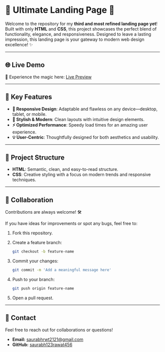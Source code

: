 # 🚀 Ultimate Landing Page 🚀  

Welcome to the repository for my **third and most refined landing page yet**! Built with only **HTML** and **CSS**, this project showcases the perfect blend of functionality, elegance, and responsiveness. Designed to leave a lasting impression, this landing page is your gateway to modern web design excellence! ✨  

---

## 🌐 Live Demo  
👀 Experience the magic here: [Live Preview](https://saurabh123rawat456.github.io/landing-page-3/)  

---

## 🌟 Key Features  

- **📱 Responsive Design**: Adaptable and flawless on any device—desktop, tablet, or mobile.  
- **🎨 Stylish & Modern**: Clean layouts with intuitive design elements.  
- **⚡ Optimized Performance**: Speedy load times for an amazing user experience.  
- **💡 User-Centric**: Thoughtfully designed for both aesthetics and usability.  

---

## 📂 Project Structure  

- **HTML**: Semantic, clean, and easy-to-read structure.  
- **CSS**: Creative styling with a focus on modern trends and responsive techniques.  

---

## 🤝 Collaboration

Contributions are always welcome! 🛠️

If you have ideas for improvements or spot any bugs, feel free to:

1. Fork this repository.
2. Create a feature branch:

   ```bash
   git checkout -b feature-name
   ```

3. Commit your changes:

   ```bash
   git commit -m 'Add a meaningful message here'
   ```

4. Push to your branch:

   ```bash
   git push origin feature-name
   ```

5. Open a pull request.
   
---

## 📧 Contact

Feel free to reach out for collaborations or questions!

- **Email:** saurabhrwt2121@gmail.com
- **GitHub:** [saurabh123rawat456](https://github.com/saurabh123rawat456)
